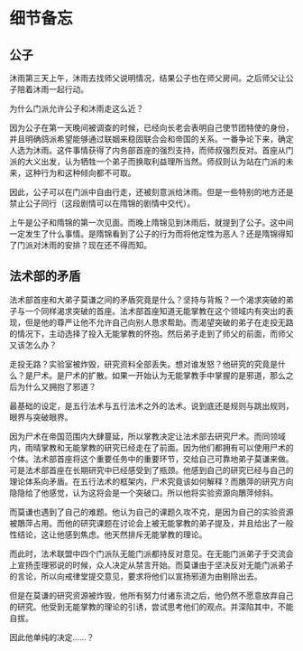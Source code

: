 # 细节备忘

## 公子

沐雨第三天上午，沐雨去找师父说明情况，结果公子也在师父房间。之后师父让公子陪着沐雨一起行动。

为什么门派允许公子和沐雨走这么近？

因为公子在第一天晚间被调查的时候，已经向长老会表明自己使节团特使的身份，并且明确鸽派希望能够通过联姻来稳固联合会和帝国的关系。一番争论下来，确定人选为沐雨。这件事情获得了内务部首座的强烈支持，而师叔强烈反对。首座从门派的大义出发，认为牺牲一个弟子而换取利益理所当然。师叔则认为站在门派的未来，这种行为和这种倾向都不可取。

因此，公子可以在门派中自由行走，还被刻意派给沐雨。但是一些特别的地方还是禁止公子同行（这段剧情可以在隋锦的剧情中交代）。

上午是公子和隋锦的第一次见面。而晚上隋锦见到沐雨后，就提到了公子。这中间一定发生了什么事情。是隋锦看到了公子的行为而将他定性为恶人？还是隋锦得知了门派对沐雨的安排？现在还不得而知。

## 法术部的矛盾

法术部首座和大弟子莫谦之间的矛盾究竟是什么？坚持与背叛？一个渴求突破的弟子与一个同样渴求突破的首座。法术部首座知道无能掌教在这个领域内有突出的表现，但是他的尊严让他不允许自己向别人恳求帮助。而渴望突破的弟子在走投无路的情况下，主动选择了投入无能掌教的怀抱。然后弟子走到了师父的前面，而师父又该怎么办？

走投无路？实验室被炸毁，研究资料全部丢失。想对谁发怒？他研究的究竟是什么？是尸术。是尸术的扩散。如果一开始认为无能掌教手中掌握的是邪道，那么之后为什么又拥抱了邪道？

最基础的设定，是五行法术与五行法术之外的法术。说到底还是规则与跳出规则，眼界与突破眼界。

因为尸术在帝国范围内大肆蔓延，所以掌教决定让法术部去研究尸术。而同领域内，雨晴掌教和无能掌教的研究已经走在了前面。因为他们都拥有可以使用尸术的个体。法术部首座将这个重要任务中的重要环节，交给自己可靠地弟子莫谦来做。可是法术部首座在长期研究中已经感受到了瓶颈。他感到自己的研究已经与自己的理论体系向矛盾。在五行法术的框架内，尸术究竟该如何解释？而鵰萍的研究方向隐隐给了他感觉，认为这将会是一个突破口。所以他将实验资源向鵰萍倾斜。

而莫谦也遇到了自己的难题。他认为自己的课题久攻不克，是因为自己的实验资源被鵰萍占用。而他的研究课题在讨论会上被无能掌教的弟子提及，并且给出了一般性结论，这让他感到焦虑。他天然排斥无能掌教的理论。

而此时，法术联盟中四个门派队无能门派都持反对意见。在无能门派弟子于交流会上宣扬歪理邪说的时候，众人决定从禁言开始。而莫谦由于坚决反对无能门派弟子的言论，所以向戒律堂提交意见，要求将他们以宣扬邪道为由剔除出去。

但是在莫谦的研究资源被炸毁，他所有努力付诸东流之后，他仍然不愿意放弃自己的研究。他受到无能掌教的理论的引诱，尝试思考他们的观点。并深陷其中，不能自拔。

因此他单纯的决定……？
